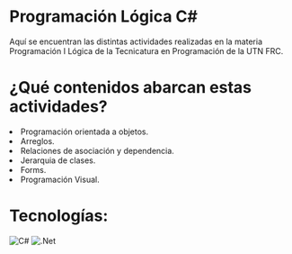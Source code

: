 # Programación Lógica C#
<p>Aquí se encuentran las distintas actividades realizadas en la materia Programación I Lógica de la Tecnicatura en Programación de la UTN FRC.</p>

# ¿Qué contenidos abarcan estas actividades?
<li>Programación orientada a objetos.</li>
<li>Arreglos.</li>
<li>Relaciones de asociación y dependencia.</li>
<li>Jerarquia de clases.</li>
<li>Forms.</li>
<li>Programación Visual.</li>

# Tecnologías:
![C#](https://img.shields.io/badge/c%23-%23239120.svg?style=for-the-badge&logo=csharp&logoColor=white) ![.Net](https://img.shields.io/badge/.NET-5C2D91?style=for-the-badge&logo=.net&logoColor=white)
